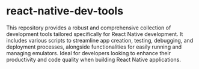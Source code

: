 # react-native-dev-tools
This repository provides a robust and comprehensive collection of development tools tailored specifically for React Native development. It includes various scripts to streamline app creation, testing, debugging, and deployment processes, alongside functionalities for easily running and managing emulators. Ideal for developers looking to enhance their productivity and code quality when building React Native applications.
